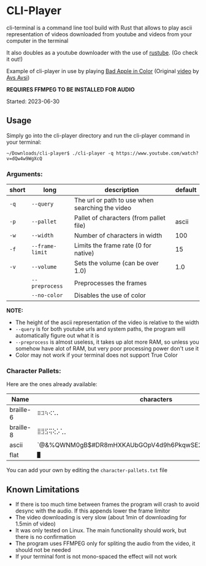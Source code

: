 # CLI-Player

cli-terminal is a command line tool build with Rust that allows to play ascii representation of videos downloaded from youtube and videos from your computer in the terminal

It also doubles as a youtube downloader with the use of [rustube](https://github.com/DzenanJupic/rustube). (Go check it out!)

Example of cli-player in use by playing [Bad Apple in Color](https://youtu.be/5jKAuFruQxI) (Original [video](https://youtu.be/uOyaCOViAPA) by [Avs Avsi](https://www.youtube.com/@Avss))

**REQUIRES FFMPEG TO BE INSTALLED FOR AUDIO**

Started: 2023-06-30


## Usage

Simply go into the cli-player directory and run the cli-player command in your terminal:

```text
~/Downloads/cli-player$ ./cli-player -q https://www.youtube.com/watch?v=dQw4w9WgXcQ 
```


### Arguments:

| short | long            | description                                     | default |
| ----- | --------------- | ----------------------------------------------- | ------- |
| `-q`  | `--query`       | The url or path to use when searching the video |         |
| `-p`  | `--pallet`      | Pallet of characters (from pallet file)         | ascii   |
| `-w`  | `--width`       | Number of characters in width                   | 100     |
| `-f`  | `--frame-limit` | Limits the frame rate (0 for native)            | 15      |
| `-v`  | `--volume`      | Sets the volume (can be over 1.0)               | 1.0     |
|       | `--preprocess`  | Preprocesses the frames                         |         |
|       | `--no-color`    | Disables the use of color                       |         |

**NOTE:**
* The height of the ascii representation of the video is relative to the width
* `--query` is for both youtube urls and system paths, the program will automatically figure out what it is
* `--preprocess` is almost useless, it takes up alot more RAM, so unless you somehow have alot of RAM, but very poor processing power don't use it
* Color may not work if your terminal does not support True Color


### Character Pallets:

Here are the ones already available:

| Name         | characters                                                                                    |
| ------------ | -------------------------------------------------------------------------------------------- |
| braille-6    | `⠿⠽⠳⠪⠡⠄ `                                                                                   |
| braille-8    | `⣿⣻⣫⢭⢕⡡⢁⡀ `                                                                                 |
| ascii        | `@&%QWNM0gB$#DR8mHXKAUbGOpV4d9h6PkqwSE2]ayjxY5Zoen[ult13If}C{iF|(7J)vTLs?z/*cr!+<>;=^,_:'-.` |
| flat         | `█`                                                                                          |

You can add your own by editing the `character-pallets.txt` file 


## Known Limitations

* If there is too much time between frames the program will crash to avoid desync with the audio. If this appends lower the frame limitor
* The video downloading is very slow (about 1min of downloading for 1.5min of video)
* It was only tested on Linux. The main functionality should work, but there is no confirmation
* The program uses FFMPEG only for spliting the audio from the video, it should not be needed
* If your terminal font is not mono-spaced the effect will not work
